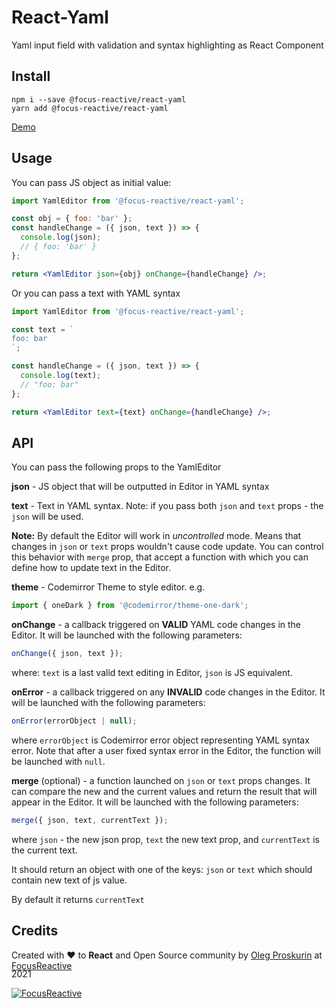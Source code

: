 # React-Yaml

Yaml input field with validation and syntax highlighting as React Component

## Install

```
npm i --save @focus-reactive/react-yaml
yarn add @focus-reactive/react-yaml
```


[Demo](https://headless-cms-yaml-input.vercel.app/)

## Usage

You can pass JS object as initial value:

```jsx
import YamlEditor from '@focus-reactive/react-yaml';

const obj = { foo: 'bar' };
const handleChange = ({ json, text }) => {
  console.log(json);
  // { foo: 'bar' }
};

return <YamlEditor json={obj} onChange={handleChange} />;
```

Or you can pass a text with YAML syntax

```jsx
import YamlEditor from '@focus-reactive/react-yaml';

const text = `
foo: bar
`;

const handleChange = ({ json, text }) => {
  console.log(text);
  // "foo: bar"
};

return <YamlEditor text={text} onChange={handleChange} />;
```

## API

You can pass the following props to the YamlEditor

**json** - JS object that will be outputted in Editor in YAML syntax

**text** - Text in YAML syntax. Note: if you pass both `json` and `text` props - the `json` will be used.

**Note:** By default the Editor will work in _uncontrolled_ mode. Means that changes in `json` or `text` props wouldn't cause code update. You can control this behavior with `merge` prop, that accept a function with which you can define how to update text in the Editor.

**theme** - Codemirror Theme to style editor. e.g.

```js
import { oneDark } from '@codemirror/theme-one-dark';
```

**onChange** - a callback triggered on **VALID** YAML code changes in the Editor. It will be launched with the following parameters:

```js
onChange({ json, text });
```

where: `text` is a last valid text editing in Editor, `json` is JS equivalent.

**onError** - a callback triggered on any **INVALID** code changes in the Editor. It will be launched with the following parameters:

```js
onError(errorObject | null);
```

where `errorObject` is Codemirror error object representing YAML syntax error. Note that after a user fixed syntax error in the Editor, the function will be launched with `null`.

**merge** (optional) - a function launched on `json` or `text` props changes. It can compare the new and the current values and return the result that will appear in the Editor. It will be launched with the following parameters:

```js
merge({ json, text, currentText });
```

where `json` - the new json prop, `text` the new text prop, and `currentText` is the current text.

It should return an object with one of the keys: `json` or `text` which should contain new text of js value.

By default it returns `currentText`

## Credits

<div align="left" style="height: 16px;">Created with ❤︎ to <b>React</b> and Open Source community by <a href="https://twitter.com/UsulPro">Oleg Proskurin</a> at <a href="https://twitter.com/FocusReactive">FocusReactive</a>
</div>

2021

[![FocusReactive](https://raw.githubusercontent.com/focusreactive/storybook-graphql-kit/master/docs/focusreactive-logo.svg?sanitize=true)](https://focusreactive.com)
